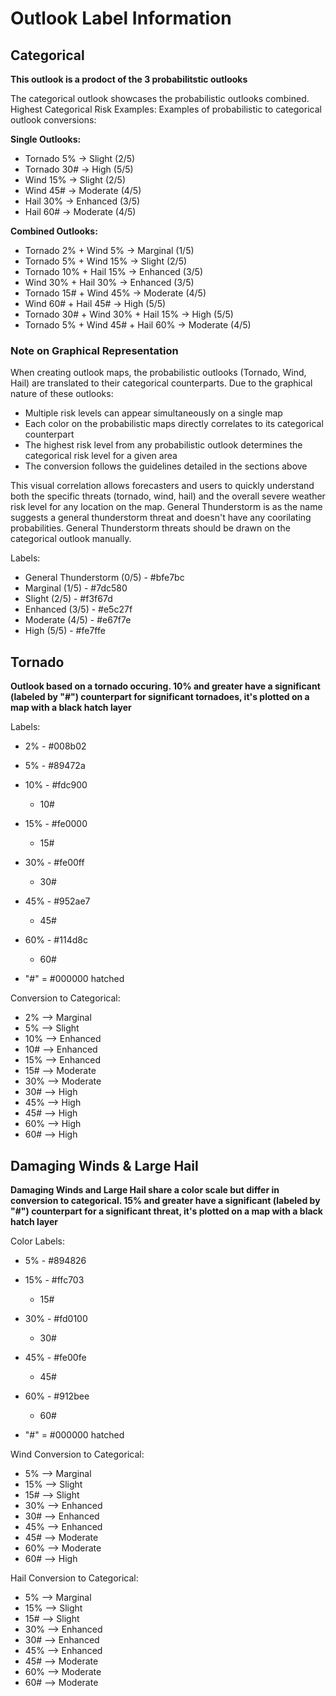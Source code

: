# Outlook Label Information

## Categorical
**This outlook is a prodoct of the 3 probabilitstic outlooks**

The categorical outlook showcases the probabilistic outlooks combined.
Highest Categorical Risk Examples:
Examples of probabilistic to categorical outlook conversions:

**Single Outlooks:**
- Tornado 5% → Slight (2/5)
- Tornado 30# → High (5/5)
- Wind 15% → Slight (2/5)
- Wind 45# → Moderate (4/5)
- Hail 30% → Enhanced (3/5)
- Hail 60# → Moderate (4/5)

**Combined Outlooks:**
- Tornado 2% + Wind 5% → Marginal (1/5)
- Tornado 5% + Wind 15% → Slight (2/5)
- Tornado 10% + Hail 15% → Enhanced (3/5)
- Wind 30% + Hail 30% → Enhanced (3/5)
- Tornado 15# + Wind 45% → Moderate (4/5)
- Wind 60# + Hail 45# → High (5/5)
- Tornado 30# + Wind 30% + Hail 15% → High (5/5)
- Tornado 5% + Wind 45# + Hail 60% → Moderate (4/5)

### Note on Graphical Representation

When creating outlook maps, the probabilistic outlooks (Tornado, Wind, Hail) are translated to their categorical counterparts. Due to the graphical nature of these outlooks:

- Multiple risk levels can appear simultaneously on a single map
- Each color on the probabilistic maps directly correlates to its categorical counterpart
- The highest risk level from any probabilistic outlook determines the categorical risk level for a given area
- The conversion follows the guidelines detailed in the sections above

This visual correlation allows forecasters and users to quickly understand both the specific threats (tornado, wind, hail) and the overall severe weather risk level for any location on the map. 
General Thunderstorm is as the name suggests a general thunderstorm threat and doesn't have any coorilating probabilities. General Thunderstorm threats should be drawn on the categorical outlook manually.

Labels:
- General Thunderstorm (0/5) - #bfe7bc
- Marginal (1/5) - #7dc580
- Slight (2/5) - #f3f67d
- Enhanced (3/5) - #e5c27f
- Moderate (4/5) - #e67f7e
- High (5/5) - #fe7ffe

## Tornado
**Outlook based on a tornado occuring. 10% and greater have a significant (labeled by "#") counterpart for significant tornadoes, it's plotted on a map with a black hatch layer**

Labels:
- 2% - #008b02
- 5% - #89472a
- 10% - #fdc900
    - 10#
- 15% - #fe0000
    - 15#
- 30% - #fe00ff
    - 30#
- 45% - #952ae7
    - 45#
- 60% - #114d8c
    - 60#

- "#" = #000000 hatched

Conversion to Categorical:
- 2% --> Marginal
- 5% --> Slight
- 10% --> Enhanced
- 10# --> Enhanced
- 15% --> Enhanced
- 15# --> Moderate
- 30% --> Moderate
- 30# --> High
- 45% --> High
- 45# --> High
- 60% --> High
- 60# --> High

## Damaging Winds & Large Hail
**Damaging Winds and Large Hail share a color scale but differ in conversion to categorical. 15% and greater have a significant (labeled by "#") counterpart for a significant threat, it's plotted on a map with a black hatch layer**

Color Labels:
- 5% - #894826
- 15% - #ffc703
    - 15#
- 30% - #fd0100
    - 30#
- 45% - #fe00fe
    - 45#
- 60% - #912bee
    - 60#

- "#" = #000000 hatched

Wind Conversion to Categorical:
- 5% --> Marginal
- 15% --> Slight
- 15# --> Slight
- 30% --> Enhanced
- 30# --> Enhanced
- 45% --> Enhanced
- 45# --> Moderate
- 60% --> Moderate
- 60# --> High

Hail Conversion to Categorical: 
- 5% --> Marginal
- 15% --> Slight
- 15# --> Slight
- 30% --> Enhanced
- 30# --> Enhanced
- 45% --> Enhanced
- 45# --> Moderate
- 60% --> Moderate
- 60# --> Moderate
